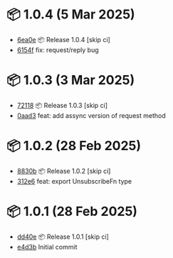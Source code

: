 # 📦 1.0.4 (5 Mar 2025)
- [6ea0e](https://github.com/ApioIoT/bussy/commit/6ea0eb765060c0501bf29b53597c2912787bec1f)  📦 Release 1.0.4 [skip ci]
- [6154f](https://github.com/ApioIoT/bussy/commit/6154f4f666ac6238d0f07c950df644c53bb79f14)  fix: request/reply bug
# 📦 1.0.3 (3 Mar 2025)
- [72118](https://github.com/ApioIoT/bussy/commit/72118d08e5972b05dd5fdea8184ce459993179b0)  📦 Release 1.0.3 [skip ci]
- [0aad3](https://github.com/ApioIoT/bussy/commit/0aad3781022bedbbe88548bb52f48332fa17a32e)  feat: add assync version of request method
# 📦 1.0.2 (28 Feb 2025)
- [8830b](https://github.com/ApioIoT/bussy/commit/8830b356fcbb6203f94c7a2a75dddcaa857f9de4)  📦 Release 1.0.2 [skip ci]
- [312e6](https://github.com/ApioIoT/bussy/commit/312e677dbcbed5f99739b79a64cb83c95eaf9b18)  feat: export UnsubscribeFn type
# 📦 1.0.1 (28 Feb 2025)
- [dd40e](https://github.com/ApioIoT/bussy/commit/dd40e811bd927df2320eff22dfb99988c21583c0)  📦 Release 1.0.1 [skip ci]
- [e4d3b](https://github.com/ApioIoT/bussy/commit/e4d3b42e273cefc0eac7e9dc541107f9b3cf7acf)  Initial commit
